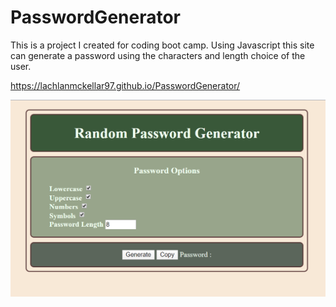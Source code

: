 # PasswordGenerator

This is a project I created for coding boot camp. Using Javascript this site can generate a password using the characters and length choice of the user. 

https://lachlanmckellar97.github.io/PasswordGenerator/

![Website screenshot](https://raw.githubusercontent.com/LachlanMckellar97/PasswordGenerator/master/screenshot.PNG)